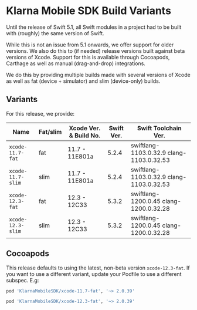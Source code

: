 # Klarna Mobile SDK Build Variants

Until the release of Swift 5.1, all Swift modules in a project had to be built with (roughly) the
same version of Swift.

While this is not an issue from 5.1 onwards, we offer support for older versions. We also do this
to (if needed) release versions built against beta versions of Xcode. Support for this is available
through Cocoapods, Carthage as well as manual (drag-and-drop) integrations.

We do this by providing multiple builds made with several versions of Xcode as well as fat (device +
simulator) and slim (device-only) builds.

## Variants

For this release, we provide:

| Name | Fat/slim | Xcode Ver. & Build No. | Swift Ver. | Swift Toolchain Ver. |
| ---- | -------- | ---------------------------- | ---------- | -------------------- |
| `xcode-11.7-fat` | fat | 11.7 - 11E801a | 5.2.4| swiftlang-1103.0.32.9 clang-1103.0.32.53 |
| `xcode-11.7-slim` | slim | 11.7 - 11E801a | 5.2.4| swiftlang-1103.0.32.9 clang-1103.0.32.53 |
| `xcode-12.3-fat` | fat | 12.3 - 12C33 | 5.3.2| swiftlang-1200.0.45 clang-1200.0.32.28 |
| `xcode-12.3-slim` | slim | 12.3 - 12C33 | 5.3.2| swiftlang-1200.0.45 clang-1200.0.32.28 |


## Cocoapods

This release defaults to using the latest, non-beta version `xcode-12.3-fat`. If you
want to use a different variant, update your Podfile to use a different subspec. E.g:


```ruby
pod 'KlarnaMobileSDK/xcode-11.7-fat', '~> 2.0.39'
```

```ruby
pod 'KlarnaMobileSDK/xcode-12.3-fat', '~> 2.0.39'
```

